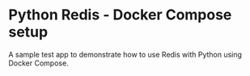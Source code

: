 # Python Redis - Docker Compose setup

A sample test app to demonstrate how to use Redis with Python using Docker Compose.
